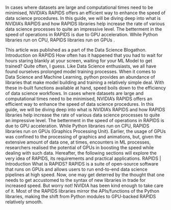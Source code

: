In cases where datasets are large and computational times need to be minimised, NVIDIA’s RAPIDS offers an efficient way to enhance the speed of data science procedures. In this guide, we will be diving deep into what is NVIDIA’s RAPIDS and how RAPIDS libraries help increase the rate of various data science processes to quite an impressive level.
The betterment in the speed of operations in RAPIDS is due to GPU acceleration. While Python libraries run on CPU, RAPIDS libraries run on GPUs .

This article was published as a part of the Data Science Blogathon.
Introduction on RAPIDS
How often has it happened that you had to wait for hours staring blankly at your screen, waiting for your ML Model to get trained? Quite often, I guess. Like Data Science enthusiasts, we all have found ourselves prolonged model training processes. When it comes to Data Science and Machine Learning, python provides an abundance of libraries that make model building and training a relatively simple deal. With these in-built functions available at hand, speed boils down to the efficiency of data science workflows.
In cases where datasets are large and computational times need to be minimised, NVIDIA’s RAPIDS offers an efficient way to enhance the speed of data science procedures. In this guide, we will be diving deep into what is NVIDIA’s RAPIDS and how RAPIDS libraries help increase the rate of various data science processes to quite an impressive level.
The betterment in the speed of operations in RAPIDS is due to GPU acceleration. While Python libraries run on CPU, RAPIDS libraries run on GPUs (Graphics Processing Unit). Earlier, the usage of GPUs was confined to the processing of graphics and animations, but, given the extensive amount of data one, at times, encounters in ML processes, researchers realised the potential of GPUs in boosting the speed while dealing with such data. Hereafter, the following sections will explore the very idea of RAPIDS, its requirements and practical applications.
RAPIDS | Introduction
What is RAPIDS?
RAPIDS is a suite of open-source software that runs on GPUs and allows users to run end-to-end data science pipelines at high speed.
Now, one may get deterred by the thought that one needs to get accustomed to the syntax of new libraries in trade for increased speed. But worry not! NVIDIA has been kind enough to take care of it. Most of the RAPIDS libraries mirror the APIs/functions of the Python libraries, making the shift from Python modules to GPU-backed RAPIDS relatively smooth. 
